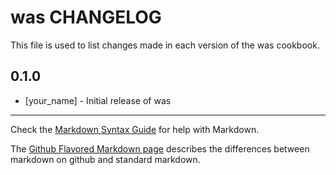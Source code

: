 # was CHANGELOG

This file is used to list changes made in each version of the was cookbook.

## 0.1.0
- [your_name] - Initial release of was

- - -
Check the [Markdown Syntax Guide](http://daringfireball.net/projects/markdown/syntax) for help with Markdown.

The [Github Flavored Markdown page](http://github.github.com/github-flavored-markdown/) describes the differences between markdown on github and standard markdown.
